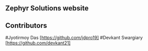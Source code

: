 ## Zephyr Solutions website

## Contributors
#Jyotirmoy Das [https://github.com/jdpro19]
#Devkant Swargiary [https://github.com/devkant21]

